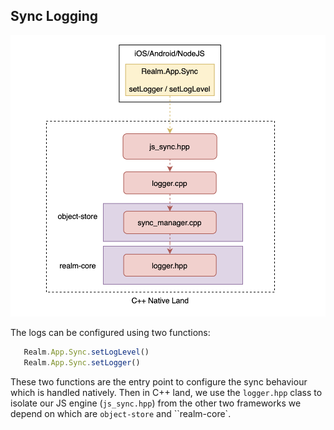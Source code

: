 ## Sync Logging

![Logger](https://raw.githubusercontent.com/realm/realm-js/08b031dc7b4b85bcbd433bd4b766e86405bd04f2/contrib/assets/sync_logging.png)

The logs can be configured using two functions: 

```js
   Realm.App.Sync.setLogLevel()
   Realm.App.Sync.setLogger()
```

These two functions are the entry point to configure the sync behaviour which is handled natively. Then in C++ land, we use the ``logger.hpp`` class to isolate our JS engine (``js_sync.hpp``) from the other two frameworks we depend on which are ``object-store`` and ``realm-core`.
